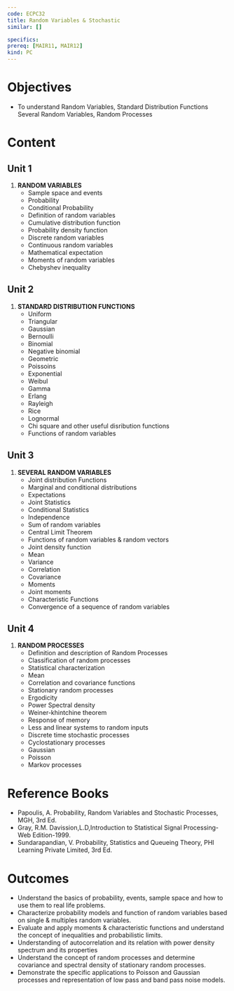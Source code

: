 ```yaml
---
code: ECPC32
title: Random Variables & Stochastic
similar: []

specifics:
prereq: [MAIR11, MAIR12]
kind: PC
---
```


# Objectives

- To understand Random Variables, Standard Distribution Functions Several Random Variables, Random Processes

# Content

## Unit 1

1. **RANDOM VARIABLES**
   - Sample space and events
   - Probability
   - Conditional Probability
   - Definition of random variables
   - Cumulative distribution function
   - Probability density function
   - Discrete random variables
   - Continuous random variables
   - Mathematical expectation
   - Moments of random variables
   - Chebyshev inequality

## Unit 2

1. **STANDARD DISTRIBUTION FUNCTIONS**
   - Uniform
   - Triangular
   - Gaussian
   - Bernoulli
   - Binomial
   - Negative binomial
   - Geometric
   - Poissoins
   - Exponential
   - Weibul
   - Gamma
   - Erlang
   - Rayleigh
   - Rice
   - Lognormal
   - Chi square and other useful disribution functions
   - Functions of random variables

## Unit 3

1. **SEVERAL RANDOM VARIABLES**
   - Joint distribution Functions
   - Marginal and conditional distributions
   - Expectations
   - Joint Statistics
   - Conditional Statistics
   - Independence
   - Sum of random variables
   - Central Limit Theorem
   - Functions of random variables & random vectors
   - Joint density function
   - Mean
   - Variance
   - Correlation
   - Covariance
   - Moments
   - Joint moments
   - Characteristic Functions
   - Convergence of a sequence of random variables

## Unit 4

1. **RANDOM PROCESSES**
   - Definition and description of Random Processes
   - Classification of random processes
   - Statistical characterization
   - Mean
   - Correlation and covariance functions
   - Stationary random processes
   - Ergodicity
   - Power Spectral density
   - Weiner-khintchine theorem
   - Response of memory
   - Less and linear systems to random inputs
   - Discrete time stochastic processes
   - Cyclostationary processes
   - Gaussian
   - Poisson
   - Markov processes

# Reference Books

- Papoulis, A. Probability, Random Variables and Stochastic Processes, MGH, 3rd Ed.
- Gray, R.M. Davission,L.D,Introduction to Statistical Signal Processing- Web Edition-1999.
- Sundarapandian, V. Probability, Statistics and Queueing Theory, PHI Learning Private Limited, 3rd Ed.

# Outcomes

- Understand the basics of probability, events, sample space and how to use them to real life problems.
- Characterize probability models and function of random variables based on single & multiples random variables.
- Evaluate and apply moments & characteristic functions and understand the concept of inequalities and probabilistic limits.
- Understanding of autocorrelation and its relation with power density spectrum and its properties
- Understand the concept of random processes and determine covariance and spectral density of stationary random processes.
- Demonstrate the specific applications to Poisson and Gaussian processes and representation of low pass and band pass noise models.

